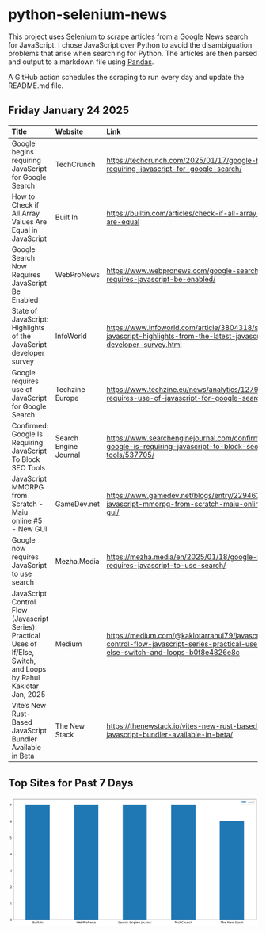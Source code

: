 # python-selenium-news

This project uses [Selenium](https://www.seleniumhq.org/) to scrape articles from a Google News search for JavaScript.
I chose JavaScript over Python to avoid the disambiguation problems that arise when searching for Python.
The articles are then parsed and output to a markdown file using [Pandas](https://pandas.pydata.org/).

A GitHub action schedules the scraping to run every day and update the README.md file.

## Friday January 24 2025


| Title                                                                                                                   | Website               | Link                                                                                                                                  |
|:------------------------------------------------------------------------------------------------------------------------|:----------------------|:--------------------------------------------------------------------------------------------------------------------------------------|
| Google begins requiring JavaScript for Google Search                                                                    | TechCrunch            | https://techcrunch.com/2025/01/17/google-begins-requiring-javascript-for-google-search/                                               |
| How to Check if All Array Values Are Equal in JavaScript                                                                | Built In              | https://builtin.com/articles/check-if-all-array-values-are-equal                                                                      |
| Google Search Now Requires JavaScript Be Enabled                                                                        | WebProNews            | https://www.webpronews.com/google-search-now-requires-javascript-be-enabled/                                                          |
| State of JavaScript: Highlights of the JavaScript developer survey                                                      | InfoWorld             | https://www.infoworld.com/article/3804318/state-of-javascript-highlights-from-the-latest-javascript-developer-survey.html             |
| Google requires use of JavaScript for Google Search                                                                     | Techzine Europe       | https://www.techzine.eu/news/analytics/127935/google-requires-use-of-javascript-for-google-search/                                    |
| Confirmed: Google Is Requiring JavaScript To Block SEO Tools                                                            | Search Engine Journal | https://www.searchenginejournal.com/confirmed-google-is-requiring-javascript-to-block-seo-tools/537705/                               |
| JavaScript MMORPG from Scratch - Maiu online #5 - New GUI                                                               | GameDev.net           | https://www.gamedev.net/blogs/entry/2294634-javascript-mmorpg-from-scratch-maiu-online-5-new-gui/                                     |
| Google now requires JavaScript to use search                                                                            | Mezha.Media           | https://mezha.media/en/2025/01/18/google-now-requires-javascript-to-use-search/                                                       |
| JavaScript Control Flow (Javascript Series): Practical Uses of If/Else, Switch, and Loops  by Rahul Kaklotar  Jan, 2025 | Medium                | https://medium.com/@kaklotarrahul79/javascript-control-flow-javascript-series-practical-uses-of-if-else-switch-and-loops-b0f8e4826e8c |
| Vite’s New Rust-Based JavaScript Bundler Available in Beta                                                              | The New Stack         | https://thenewstack.io/vites-new-rust-based-javascript-bundler-available-in-beta/                                                     |
## Top Sites for Past 7 Days

![Graph of Top Sites](https://raw.githubusercontent.com/dan-mba/python-selenium-news/main/last-week.png)
